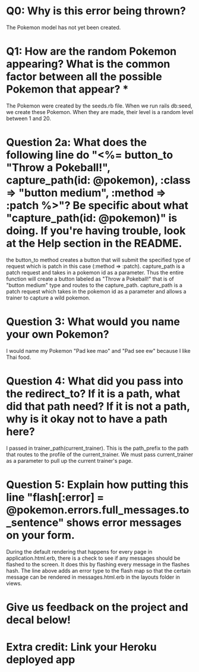 # Q0: Why is this error being thrown?
The Pokemon model has not yet been created.
# Q1: How are the random Pokemon appearing? What is the common factor between all the possible Pokemon that appear? *
The Pokemon were created by the seeds.rb file. When we run rails db:seed, we create these Pokemon. When they are made, their
level is a random level between 1 and 20.

# Question 2a: What does the following line do "<%= button_to "Throw a Pokeball!", capture_path(id: @pokemon), :class => "button medium", :method => :patch %>"? Be specific about what "capture_path(id: @pokemon)" is doing. If you're having trouble, look at the Help section in the README.
the button_to method creates a button that will submit the specified type of request which is patch in this case (:method => :patch). capture_path is a patch request and takes in a pokemon id as a parameter. Thus the entire function will create a button labeled as "Throw a Pokeball!" that is of "button medium" type and routes to the capture_path. capture_path is a patch request which takes in the pokemon id as a parameter and allows a trainer to capture a wild pokemon.

# Question 3: What would you name your own Pokemon?
I would name my Pokemon "Pad kee mao" and "Pad see ew" because I like Thai food.

# Question 4: What did you pass into the redirect_to? If it is a path, what did that path need? If it is not a path, why is it okay not to have a path here?

I passed in trainer_path(current_trainer). This is the path_prefix to the path that routes to the profile of the current_trainer. We must pass current_trainer as a parameter to pull up the current trainer's page.


# Question 5: Explain how putting this line "flash[:error] = @pokemon.errors.full_messages.to_sentence" shows error messages on your form.
During the default rendering that happens for every page in application.html.erb, there is a check to see if any messages should be flashed to the screen. It does this by flashing every message in the flashes hash. The line above adds an error type to the flash map so that the certain message can be rendered in messages.html.erb in the layouts folder in views.

# Give us feedback on the project and decal below!

# Extra credit: Link your Heroku deployed app
